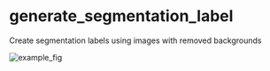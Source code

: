# generate_segmentation_label
Create segmentation labels using images with removed backgrounds






![example_fig](https://user-images.githubusercontent.com/37736774/172372995-455f4b3c-4f32-49f9-95f9-5789c4b5b06f.PNG)

